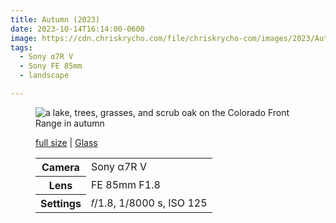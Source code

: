 ```yaml
---
title: Autumn (2023)
date: 2023-10-14T16:14:00-0600
image: https://cdn.chriskrycho.com/file/chriskrycho-com/images/2023/Autumn%202023%20(thumb).jpg
tags:
  - Sony α7R V
  - Sony FE 85mm
  - landscape

---
```


<figure>
<img src="https://cdn.chriskrycho.com/file/chriskrycho-com/images/2023/Autumn%202023%20(thumb).jpg" alt="a lake, trees, grasses, and scrub oak on the Colorado Front Range in autumn">
<figcaption>
<p><a href="https://cdn.chriskrycho.com/file/chriskrycho-com/images/2023/Autumn%202023.jpg">full size</a> | <a href='https://glass.photo/chriskrycho/d1LuxCa59P5hxdffuH07M'>Glass</a></p>
<table>
<tr><th scope="row">Camera</th><td>Sony α7R V</td></tr>
<tr><th scope="row">Lens</th><td>FE 85mm F1.8</td></tr>
<tr><th scope="row">Settings</th><td>𝑓/1.8, 1/8000 s, <span class="smcp">ISO</span> 125</td></tr>
</table>
</figcaption>

</figure>
